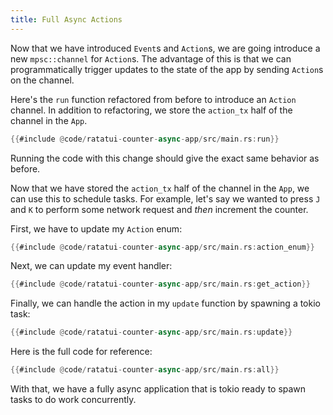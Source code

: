 ```yaml
---
title: Full Async Actions
---
```


Now that we have introduced `Event`s and `Action`s, we are going introduce a new `mpsc::channel` for
`Action`s. The advantage of this is that we can programmatically trigger updates to the state of the
app by sending `Action`s on the channel.

Here's the `run` function refactored from before to introduce an `Action` channel. In addition to
refactoring, we store the `action_tx` half of the channel in the `App`.

```rust
{{#include @code/ratatui-counter-async-app/src/main.rs:run}}
```

Running the code with this change should give the exact same behavior as before.

Now that we have stored the `action_tx` half of the channel in the `App`, we can use this to
schedule tasks. For example, let's say we wanted to press `J` and `K` to perform some network
request and _then_ increment the counter.

First, we have to update my `Action` enum:

```rust
{{#include @code/ratatui-counter-async-app/src/main.rs:action_enum}}
```

Next, we can update my event handler:

```rust
{{#include @code/ratatui-counter-async-app/src/main.rs:get_action}}
```

Finally, we can handle the action in my `update` function by spawning a tokio task:

```rust
{{#include @code/ratatui-counter-async-app/src/main.rs:update}}
```

Here is the full code for reference:

```rust
{{#include @code/ratatui-counter-async-app/src/main.rs:all}}
```

With that, we have a fully async application that is tokio ready to spawn tasks to do work
concurrently.
